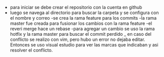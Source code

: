 - para iniciar se debe crear el repositorio con la cuenta en github
- luego se navega al directorio para buscar la carpeta y se configura con el nombre y correo
-se crea la rama feature para los commits
-la rama master fue creada para fusionar los cambios con la rama feature
-el reveri merge hace un rebase
-para agregar un cambio se uso la rama hotfix
y la rama master para buscar el commit perdido
_ en caso del conflicto se realizo con vim, pero hubo un error no dejaba editar. Entonces se uso visual estudio para ver las marcas que indicaban y asi resolver el conflicto.